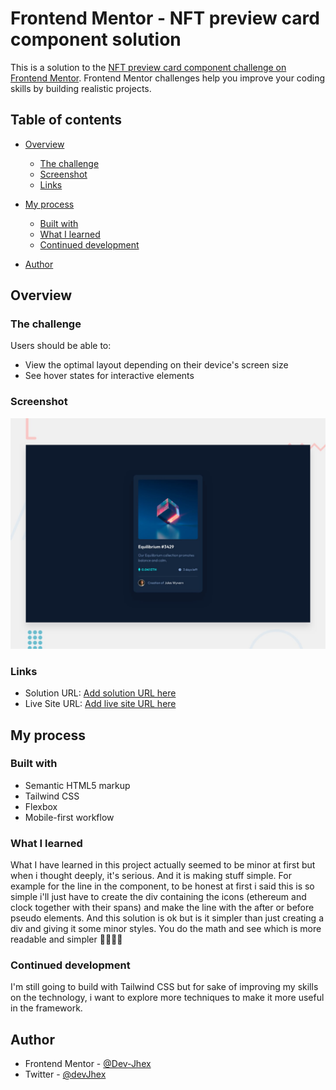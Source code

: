 # Frontend Mentor - NFT preview card component solution

This is a solution to the [NFT preview card component challenge on Frontend Mentor](https://www.frontendmentor.io/challenges/nft-preview-card-component-SbdUL_w0U). Frontend Mentor challenges help you improve your coding skills by building realistic projects. 

## Table of contents

- [Overview](#overview)
  - [The challenge](#the-challenge)
  - [Screenshot](#screenshot)
  - [Links](#links)
- [My process](#my-process)
  - [Built with](#built-with)
  - [What I learned](#what-i-learned)
  - [Continued development](#continued-development)

- [Author](#author)



## Overview

### The challenge

Users should be able to:

- View the optimal layout depending on their device's screen size
- See hover states for interactive elements

### Screenshot

![Design preview for the NFT preview card component coding challenge](./design/desktop-preview.jpg)

### Links

- Solution URL: [Add solution URL here](https://your-solution-url.com)
- Live Site URL: [Add live site URL here](https://your-live-site-url.com)

## My process

### Built with

- Semantic HTML5 markup
- Tailwind CSS
- Flexbox
- Mobile-first workflow

### What I learned
What I have learned in this project actually seemed to be minor at first but when i thought deeply, it's serious. And it is making stuff simple. For example for the line in the component, to be honest at first i said this is so simple i'll just have to create the div containing the icons (ethereum and clock together with their spans) and make the line with the after or before pseudo elements. And this solution is ok but is it simpler than just creating a div and giving it some minor styles. You do the math and see which is more readable and simpler 👩‍💻👩‍💻


### Continued development
I'm still going to build with Tailwind CSS but for sake of improving my skills on the technology, i want to explore more techniques to make it more useful in the framework.



## Author
- Frontend Mentor - [@Dev-Jhex](https://www.frontendmentor.io/profile/Dev-Jhex)
- Twitter - [@devJhex](https://www.twitter.com/devJhex)



